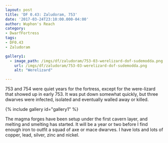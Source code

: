 ```yaml
---
layout: post
title: 'DF 0.43: Zaludoram, 753'
date: '2017-03-24T23:10:00.000-04:00'
author: Wuphon's Reach
category:
- DwarfFortress
tags:
- DF0.43
- Zaludoram

gallery1:
  - image_path: /imgs/df/zaludoram/753-03-werelizard-dof-sudemodda.png
    url: /imgs/df/zaludoram/753-03-werelizard-dof-sudemodda.png
    alt: "Werelizard"

---
```


753 and 754 were quiet years for the fortress, except for the were-lizard that showed up in early 753.  It was put down somewhat quickly, but three dwarves were infected, isolated and eventually walled away or killed.

{% include gallery id="gallery1" %}

The magma forges have been setup under the first cavern layer, and melting and smelting has started.  It will be a year or two before I find enough iron to outfit a squad of axe or mace dwarves.  I have lots and lots of copper, lead, silver, zinc and nickel.